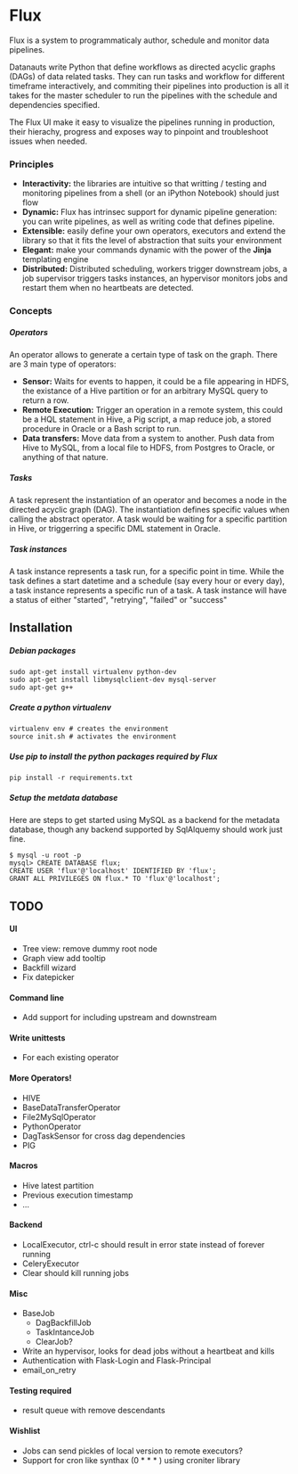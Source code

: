 Flux
====
Flux is a system to programmaticaly author, schedule and monitor data pipelines. 

Datanauts write Python that define workflows as directed acyclic graphs (DAGs) of data related tasks. They can run tasks and workflow for different timeframe interactively, and commiting their pipelines into production is all it takes for the master scheduler to run the pipelines with the schedule and dependencies specified.

The Flux UI make it easy to visualize the pipelines running in production, their hierachy, progress and exposes way to pinpoint and troubleshoot issues when needed.

### Principles
* **Interactivity:** the libraries are intuitive so that writting / testing and monitoring pipelines from a shell (or an iPython Notebook) should just flow
* **Dynamic:** Flux has intrinsec support for dynamic pipeline generation: you can write pipelines, as well as writing code that defines pipeline.
* **Extensible:** easily define your own operators, executors and extend the library so that it fits the level of abstraction that suits your environment
* **Elegant:** make your commands dynamic with the power of the **Jinja** templating engine
* **Distributed:** Distributed scheduling, workers trigger downstream jobs, a job supervisor triggers tasks instances, an hypervisor monitors jobs and restart them when no heartbeats are detected.

### Concepts
##### Operators
An operator allows to generate a certain type of task on the graph. There are 3 main type of operators:

* **Sensor:** Waits for events to happen, it could be a file appearing in HDFS, the existance of a Hive partition or for an arbitrary MySQL query to return a row.
* **Remote Execution:** Trigger an operation in a remote system, this could be a HQL statement in Hive, a Pig script, a map reduce job, a stored procedure in Oracle or a Bash script to run.
* **Data transfers:** Move data from a system to another. Push data from Hive to MySQL, from a local file to HDFS, from Postgres to Oracle, or anything of that nature.
##### Tasks
A task represent the instantiation of an operator and becomes a node in the directed acyclic graph (DAG). The instantiation defines specific values when calling the abstract operator. A task would be waiting for a specific partition in Hive, or triggerring a specific DML statement in Oracle.
##### Task instances
A task instance represents a task run, for a specific point in time. While the task defines a start datetime and a schedule (say every hour or every day), a task instance represents a specific run of a task. A task instance will have a status of either "started", "retrying", "failed" or "success"

Installation
------------
##### Debian packages
	sudo apt-get install virtualenv python-dev
	sudo apt-get install libmysqlclient-dev mysql-server
	sudo apt-get g++
##### Create a python virtualenv
	virtualenv env # creates the environment
	source init.sh # activates the environment
##### Use pip to install the python packages required by Flux
	pip install -r requirements.txt
##### Setup the metdata database
Here are steps to get started using MySQL as a backend for the metadata database, though any backend supported by SqlAlquemy should work just fine.

    $ mysql -u root -p 
    mysql> CREATE DATABASE flux;
    CREATE USER 'flux'@'localhost' IDENTIFIED BY 'flux';
    GRANT ALL PRIVILEGES ON flux.* TO 'flux'@'localhost';

TODO
-----
#### UI
* Tree view: remove dummy root node
* Graph view add tooltip
* Backfill wizard
* Fix datepicker

#### Command line
* Add support for including upstream and downstream
#### Write unittests
* For each existing operator
#### More Operators!
* HIVE
* BaseDataTransferOperator
* File2MySqlOperator
* PythonOperator
* DagTaskSensor for cross dag dependencies
* PIG
#### Macros
* Hive latest partition
* Previous execution timestamp
* ...
#### Backend
* LocalExecutor, ctrl-c should result in error state instead of forever running
* CeleryExecutor
* Clear should kill running jobs
#### Misc
* BaseJob
    * DagBackfillJob
    * TaskIntanceJob
    * ClearJob?
* Write an hypervisor, looks for dead jobs without a heartbeat and kills
* Authentication with Flask-Login and Flask-Principal
* email_on_retry

#### Testing required
* result queue with remove descendants

#### Wishlist
* Jobs can send pickles of local version to remote executors?
* Support for cron like synthax (0 * * * ) using croniter library
